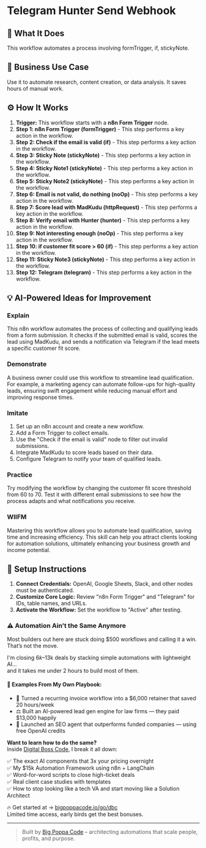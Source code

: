 # Telegram Hunter Send Webhook

## 🚀 What It Does
This workflow automates a process involving formTrigger, if, stickyNote.

## 💼 Business Use Case
Use it to automate research, content creation, or data analysis. It saves hours of manual work.

## ⚙️ How It Works
1.  **Trigger:** This workflow starts with a **n8n Form Trigger** node.
2. **Step 1: n8n Form Trigger (formTrigger)** - This step performs a key action in the workflow.
3. **Step 2: Check if the email is valid (if)** - This step performs a key action in the workflow.
4. **Step 3: Sticky Note (stickyNote)** - This step performs a key action in the workflow.
5. **Step 4: Sticky Note1 (stickyNote)** - This step performs a key action in the workflow.
6. **Step 5: Sticky Note2 (stickyNote)** - This step performs a key action in the workflow.
7. **Step 6: Email is not valid, do nothing (noOp)** - This step performs a key action in the workflow.
8. **Step 7: Score lead with MadKudu (httpRequest)** - This step performs a key action in the workflow.
9. **Step 8: Verify email with Hunter (hunter)** - This step performs a key action in the workflow.
10. **Step 9: Not interesting enough (noOp)** - This step performs a key action in the workflow.
11. **Step 10: if customer fit score > 60 (if)** - This step performs a key action in the workflow.
12. **Step 11: Sticky Note3 (stickyNote)** - This step performs a key action in the workflow.
13. **Step 12: Telegram (telegram)** - This step performs a key action in the workflow.

## 💡 AI-Powered Ideas for Improvement
### Explain
This n8n workflow automates the process of collecting and qualifying leads from a form submission. It checks if the submitted email is valid, scores the lead using MadKudu, and sends a notification via Telegram if the lead meets a specific customer fit score.

### Demonstrate
A business owner could use this workflow to streamline lead qualification. For example, a marketing agency can automate follow-ups for high-quality leads, ensuring swift engagement while reducing manual effort and improving response times.

### Imitate
1. Set up an n8n account and create a new workflow.
2. Add a Form Trigger to collect emails.
3. Use the "Check if the email is valid" node to filter out invalid submissions.
4. Integrate MadKudu to score leads based on their data.
5. Configure Telegram to notify your team of qualified leads.

### Practice
Try modifying the workflow by changing the customer fit score threshold from 60 to 70. Test it with different email submissions to see how the process adapts and what notifications you receive.

### WIIFM
Mastering this workflow allows you to automate lead qualification, saving time and increasing efficiency. This skill can help you attract clients looking for automation solutions, ultimately enhancing your business growth and income potential.

## 🔧 Setup Instructions
1. **Connect Credentials:** OpenAI, Google Sheets, Slack, and other nodes must be authenticated.
2. **Customize Core Logic:** Review "n8n Form Trigger" and "Telegram" for IDs, table names, and URLs.
3. **Activate the Workflow:** Set the workflow to "Active" after testing.

### ⚠️ Automation Ain’t the Same Anymore

Most builders out here are stuck doing $500 workflows and calling it a win.  
That’s not the move.  

I'm closing $6k–$13k deals by stacking simple automations with lightweight AI...  
and it takes me under 2 hours to build most of them.

#### 🧠 Examples From My Own Playbook:
- 🔁 Turned a recurring invoice workflow into a $6,000 retainer that saved 20 hours/week  
- ⚖️ Built an AI-powered lead gen engine for law firms — they paid $13,000 happily  
- 🚀 Launched an SEO agent that outperforms funded companies — using free OpenAI credits  

**Want to learn how to do the same?**  
Inside [Digital Boss Code](https://bigpoppacode.io/go/dbc), I break it all down:

✅ The exact AI components that 3x your pricing overnight  
✅ My $15k Automation Framework using n8n + LangChain  
✅ Word-for-word scripts to close high-ticket deals  
✅ Real client case studies with templates  
✅ How to stop looking like a tech VA and start moving like a Solution Architect  

🔥 Get started at → [bigpoppacode.io/go/dbc](https://bigpoppacode.io/go/dbc)  
Limited time access, early birds get the best bonuses.

---
> Built by [Big Poppa Code](https://bigpoppacode.io) – architecting automations that scale people, profits, and purpose.
